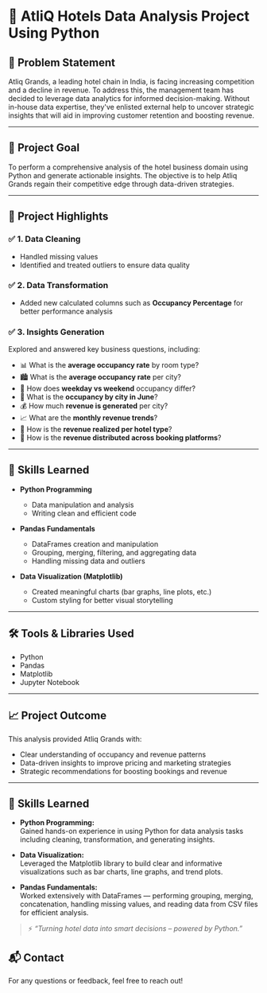 # 🏨 AtliQ Hotels Data Analysis Project Using Python

## 📌 Problem Statement

Atliq Grands, a leading hotel chain in India, is facing increasing competition and a decline in revenue. To address this, the management team has decided to leverage data analytics for informed decision-making. Without in-house data expertise, they've enlisted external help to uncover strategic insights that will aid in improving customer retention and boosting revenue.

---

## 🎯 Project Goal

To perform a comprehensive analysis of the hotel business domain using Python and generate actionable insights. The objective is to help Atliq Grands regain their competitive edge through data-driven strategies.

---

## 🚀 Project Highlights

### ✅ 1. Data Cleaning
- Handled missing values
- Identified and treated outliers to ensure data quality

### ✅ 2. Data Transformation
- Added new calculated columns such as **Occupancy Percentage** for better performance analysis

### ✅ 3. Insights Generation
Explored and answered key business questions, including:

- 📊 What is the **average occupancy rate** by room type?
- 🏙️ What is the **average occupancy rate** per city?
- 📅 How does **weekday vs weekend** occupancy differ?
- 🌆 What is the **occupancy by city in June**?
- 💰 How much **revenue is generated** per city?
- 📈 What are the **monthly revenue trends**?
- 🏨 How is the **revenue realized per hotel type**?
- 🧾 How is the **revenue distributed across booking platforms**?

---

## 🧠 Skills Learned

- **Python Programming**  
  - Data manipulation and analysis
  - Writing clean and efficient code

- **Pandas Fundamentals**  
  - DataFrames creation and manipulation
  - Grouping, merging, filtering, and aggregating data
  - Handling missing data and outliers

- **Data Visualization (Matplotlib)**  
  - Created meaningful charts (bar graphs, line plots, etc.)
  - Custom styling for better visual storytelling

---

## 🛠️ Tools & Libraries Used

- Python
- Pandas
- Matplotlib
- Jupyter Notebook

---

## 📈 Project Outcome

This analysis provided Atliq Grands with:

- Clear understanding of occupancy and revenue patterns
- Data-driven insights to improve pricing and marketing strategies
- Strategic recommendations for boosting bookings and revenue

---

## 🧠 Skills Learned

- **Python Programming:**  
  Gained hands-on experience in using Python for data analysis tasks including cleaning, transformation, and generating insights.

- **Data Visualization:**  
  Leveraged the Matplotlib library to build clear and informative visualizations such as bar charts, line graphs, and trend plots.

- **Pandas Fundamentals:**  
  Worked extensively with DataFrames — performing grouping, merging, concatenation, handling missing values, and reading data from CSV files for efficient analysis.

> ⚡ *“Turning hotel data into smart decisions – powered by Python.”*


## 📬 Contact

For any questions or feedback, feel free to reach out!
